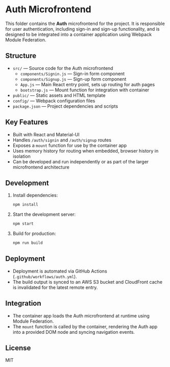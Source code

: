 # Auth Microfrontend

This folder contains the **Auth** microfrontend for the project. It is responsible for user authentication, including sign-in and sign-up functionality, and is designed to be integrated into a container application using Webpack Module Federation.

## Structure

- `src/` — Source code for the Auth microfrontend
  - `components/Signin.js` — Sign-in form component
  - `components/Signup.js` — Sign-up form component
  - `App.js` — Main React entry point, sets up routing for auth pages
  - `bootstrap.js` — Mount function for integration with container
- `public/` — Static assets and HTML template
- `config/` — Webpack configuration files
- `package.json` — Project dependencies and scripts

## Key Features

- Built with React and Material-UI
- Handles `/auth/signin` and `/auth/signup` routes
- Exposes a `mount` function for use by the container app
- Uses memory history for routing when embedded, browser history in isolation
- Can be developed and run independently or as part of the larger microfrontend architecture

## Development

1. Install dependencies:
   ```sh
   npm install
   ```
2. Start the development server:
   ```sh
   npm start
   ```
3. Build for production:
   ```sh
   npm run build
   ```

## Deployment

- Deployment is automated via GitHub Actions (`.github/workflows/auth.yml`).
- The build output is synced to an AWS S3 bucket and CloudFront cache is invalidated for the latest remote entry.

## Integration

- The container app loads the Auth microfrontend at runtime using Module Federation.
- The `mount` function is called by the container, rendering the Auth app into a provided DOM node and syncing navigation events.

## License

MIT
